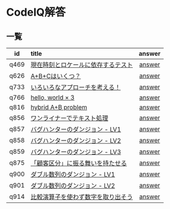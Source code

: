 # CodeIQ解答
## 一覧
|id|title|answer|
|:--:|:--|:--:|
|q469|[現在時刻とロケールに依存するテスト](https://codeiq.jp/ace/wada_takuto/q469)|[answer](./q469)|
|q626|[A+B+Cはいくつ？](https://codeiq.jp/ace/ozy4dm/q626)|[answer](./q626)|
|q733|[いろいろなアプローチを考える！](https://codeiq.jp/ace/kamimura/q733)|[answer](./q733)|
|q766|[hello, world × 3](https://codeiq.jp/ace/nabetani_takenori/q766)|[answer](./q766)|
|q816|[hybrid A+B problem](https://codeiq.jp/ace/cielavenir/q816)|[answer](./q816)|
|q856|[ワンライナーでテキスト処理](https://codeiq.jp/ace/hayakawa_atsushi/q856)|[answer](./q856)|
|q857|[バグハンターのダンジョン - LV1](https://codeiq.jp/ace/yanai_masakazu/q857)|[answer](./q857)|
|q858|[バグハンターのダンジョン - LV2](https://codeiq.jp/ace/yanai_masakazu/q858)|[answer](./q858)|
|q859|[バグハンターのダンジョン - LV3](https://codeiq.jp/ace/yanai_masakazu/q859)|[answer](./q859)|
|q875|[「顧客区分」に振る舞いを持たせる](https://codeiq.jp/ace/guildworks_masuda_toru/q875)|[answer](./q875)|
|q900|[ダブル数列のダンジョン - LV1](https://codeiq.jp/ace/yanai_masakazu/q900)|[answer](./q900)|
|q901|[ダブル数列のダンジョン - LV2](https://codeiq.jp/ace/yanai_masakazu/q901)|[answer](./q901)|
|q914|[比較演算子を使わず数字を取り出そう](https://codeiq.jp/ace/masui_yuichiro/q914)|[answer](./q914)|
